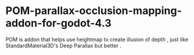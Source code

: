 # POM-parallax-occlusion-mapping-addon-for-godot-4.3
POM is addon that helps use heightmap to create illusion of depth , just like StandardMaterial3D's Deep Parallax but better .
